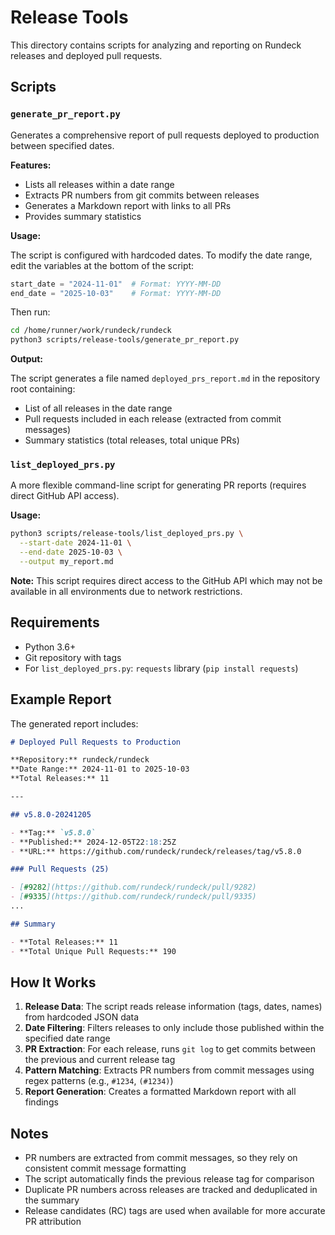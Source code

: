 # Release Tools

This directory contains scripts for analyzing and reporting on Rundeck releases and deployed pull requests.

## Scripts

### `generate_pr_report.py`

Generates a comprehensive report of pull requests deployed to production between specified dates.

**Features:**
- Lists all releases within a date range
- Extracts PR numbers from git commits between releases
- Generates a Markdown report with links to all PRs
- Provides summary statistics

**Usage:**

The script is configured with hardcoded dates. To modify the date range, edit the variables at the bottom of the script:

```python
start_date = "2024-11-01"  # Format: YYYY-MM-DD
end_date = "2025-10-03"    # Format: YYYY-MM-DD
```

Then run:

```bash
cd /home/runner/work/rundeck/rundeck
python3 scripts/release-tools/generate_pr_report.py
```

**Output:**

The script generates a file named `deployed_prs_report.md` in the repository root containing:
- List of all releases in the date range
- Pull requests included in each release (extracted from commit messages)
- Summary statistics (total releases, total unique PRs)

### `list_deployed_prs.py`

A more flexible command-line script for generating PR reports (requires direct GitHub API access).

**Usage:**

```bash
python3 scripts/release-tools/list_deployed_prs.py \
  --start-date 2024-11-01 \
  --end-date 2025-10-03 \
  --output my_report.md
```

**Note:** This script requires direct access to the GitHub API which may not be available in all environments due to network restrictions.

## Requirements

- Python 3.6+
- Git repository with tags
- For `list_deployed_prs.py`: `requests` library (`pip install requests`)

## Example Report

The generated report includes:

```markdown
# Deployed Pull Requests to Production

**Repository:** rundeck/rundeck
**Date Range:** 2024-11-01 to 2025-10-03
**Total Releases:** 11

---

## v5.8.0-20241205

- **Tag:** `v5.8.0`
- **Published:** 2024-12-05T22:18:25Z
- **URL:** https://github.com/rundeck/rundeck/releases/tag/v5.8.0

### Pull Requests (25)

- [#9282](https://github.com/rundeck/rundeck/pull/9282)
- [#9335](https://github.com/rundeck/rundeck/pull/9335)
...

## Summary

- **Total Releases:** 11
- **Total Unique Pull Requests:** 190
```

## How It Works

1. **Release Data**: The script reads release information (tags, dates, names) from hardcoded JSON data
2. **Date Filtering**: Filters releases to only include those published within the specified date range
3. **PR Extraction**: For each release, runs `git log` to get commits between the previous and current release tag
4. **Pattern Matching**: Extracts PR numbers from commit messages using regex patterns (e.g., `#1234`, `(#1234)`)
5. **Report Generation**: Creates a formatted Markdown report with all findings

## Notes

- PR numbers are extracted from commit messages, so they rely on consistent commit message formatting
- The script automatically finds the previous release tag for comparison
- Duplicate PR numbers across releases are tracked and deduplicated in the summary
- Release candidates (RC) tags are used when available for more accurate PR attribution
